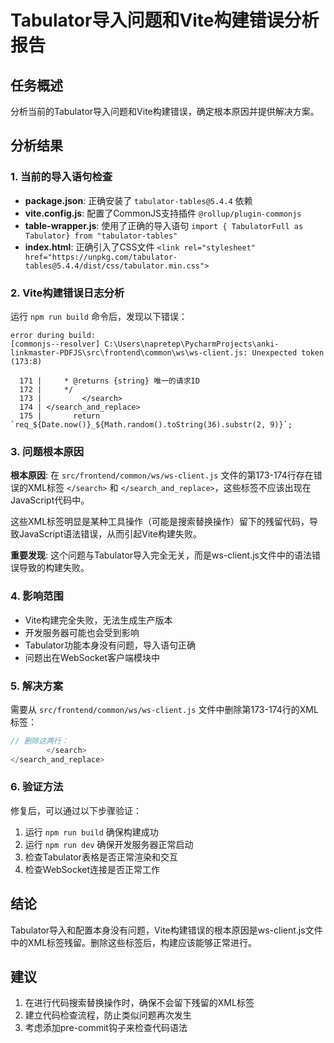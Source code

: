 # Tabulator导入问题和Vite构建错误分析报告

## 任务概述
分析当前的Tabulator导入问题和Vite构建错误，确定根本原因并提供解决方案。

## 分析结果

### 1. 当前的导入语句检查
- **package.json**: 正确安装了 `tabulator-tables@5.4.4` 依赖
- **vite.config.js**: 配置了CommonJS支持插件 `@rollup/plugin-commonjs`
- **table-wrapper.js**: 使用了正确的导入语句 `import { TabulatorFull as Tabulator} from "tabulator-tables"`
- **index.html**: 正确引入了CSS文件 `<link rel="stylesheet" href="https://unpkg.com/tabulator-tables@5.4.4/dist/css/tabulator.min.css">`

### 2. Vite构建错误日志分析
运行 `npm run build` 命令后，发现以下错误：
```
error during build:
[commonjs--resolver] C:\Users\napretep\PycharmProjects\anki-linkmaster-PDFJS\src\frontend\common\ws\ws-client.js: Unexpected token (173:8)

  171 |     * @returns {string} 唯一的请求ID
  172 |     */
  173 |         </search>
  174 | </search_and_replace>
  175 |       return `req_${Date.now()}_${Math.random().toString(36).substr(2, 9)}`;
```

### 3. 问题根本原因
**根本原因**: 在 `src/frontend/common/ws/ws-client.js` 文件的第173-174行存在错误的XML标签 `</search>` 和 `</search_and_replace>`，这些标签不应该出现在JavaScript代码中。

这些XML标签明显是某种工具操作（可能是搜索替换操作）留下的残留代码，导致JavaScript语法错误，从而引起Vite构建失败。

**重要发现**: 这个问题与Tabulator导入完全无关，而是ws-client.js文件中的语法错误导致的构建失败。

### 4. 影响范围
- Vite构建完全失败，无法生成生产版本
- 开发服务器可能也会受到影响
- Tabulator功能本身没有问题，导入语句正确
- 问题出在WebSocket客户端模块中

### 5. 解决方案
需要从 `src/frontend/common/ws/ws-client.js` 文件中删除第173-174行的XML标签：
```javascript
// 删除这两行：
        </search>
</search_and_replace>
```

### 6. 验证方法
修复后，可以通过以下步骤验证：
1. 运行 `npm run build` 确保构建成功
2. 运行 `npm run dev` 确保开发服务器正常启动
3. 检查Tabulator表格是否正常渲染和交互
4. 检查WebSocket连接是否正常工作

## 结论
Tabulator导入和配置本身没有问题，Vite构建错误的根本原因是ws-client.js文件中的XML标签残留。删除这些标签后，构建应该能够正常进行。

## 建议
1. 在进行代码搜索替换操作时，确保不会留下残留的XML标签
2. 建立代码检查流程，防止类似问题再次发生
3. 考虑添加pre-commit钩子来检查代码语法